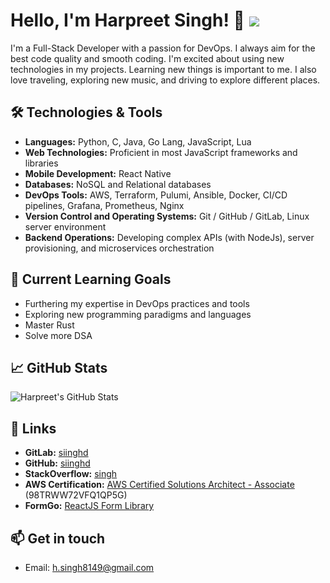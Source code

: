 # Hello, I'm Harpreet Singh! 👋 ![](https://komarev.com/ghpvc/?username=siinghd)


I'm a Full-Stack Developer with a passion for DevOps. I always aim for the best code quality and smooth coding. I'm excited about using new technologies in my projects. Learning new things is important to me. I also love traveling, exploring new music, and driving to explore different places.

## 🛠️ Technologies & Tools

- **Languages:** Python, C, Java, Go Lang, JavaScript, Lua
- **Web Technologies:** Proficient in most JavaScript frameworks and libraries
- **Mobile Development:** React Native
- **Databases:** NoSQL and Relational databases
- **DevOps Tools:** AWS, Terraform, Pulumi, Ansible, Docker, CI/CD pipelines, Grafana, Prometheus, Nginx
- **Version Control and Operating Systems:** Git / GitHub / GitLab, Linux server environment
- **Backend Operations:** Developing complex APIs (with NodeJs), server provisioning, and microservices orchestration

## 🌱 Current Learning Goals

- Furthering my expertise in DevOps practices and tools
- Exploring new programming paradigms and languages
- Master Rust
- Solve more DSA

## 📈 GitHub Stats

![Harpreet's GitHub Stats](https://github-readme-stats.vercel.app/api?username=siinghd&show_icons=true&hide_title=true&count_private=true&hide=prs&theme=dark)

## 🔗 Links

- **GitLab:** [siinghd](https://gitlab.com/siinghd)
- **GitHub:** [siinghd](https://github.com/siinghd)
- **StackOverflow:** [singh](https://stackoverflow.com/users/9386720/singh)
- **AWS Certification:** [AWS Certified Solutions Architect - Associate](https://aws.amazon.com/verification) (98TRWW72VFQ1QP5G)
- **FormGo:** [ReactJS Form Library](https://www.npmjs.com/package/formgo)

## 📫 Get in touch

- Email: h.singh8149@gmail.com

